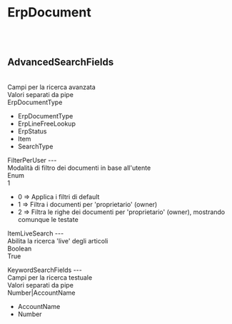 # ErpDocument

<br><br> 

AdvancedSearchFields 
---
<br> Campi per la ricerca avanzata <br> 
Valori separati da pipe <br> 
ErpDocumentType <br>
<ul> 
<li>ErpDocumentType</li>
<li>ErpLineFreeLookup</li>
<li>ErpStatus</li>
<li>Item</li>
<li>SearchType</li>
</ul>
FilterPerUser 
---
<br> Modalità di filtro dei documenti in base all'utente <br> 
Enum <br> 
1 <br>
<ul> 
<li>0 => Applica i filtri di default</li>
<li>1 => Filtra i documenti per 'proprietario' (owner)</li>
<li>2 => Filtra le righe dei documenti per 'proprietario' (owner), mostrando comunque le testate</li>
</ul>
ItemLiveSearch 
---
<br> Abilita la ricerca 'live' degli articoli <br> 
Boolean <br> 
True <br>
<ul> 
</ul>
KeywordSearchFields 
---
<br> Campi per la ricerca testuale <br> 
Valori separati da pipe <br> 
Number&#124;AccountName <br>
<ul> 
<li>AccountName</li>
<li>Number</li>
</ul>

